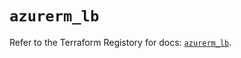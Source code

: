 # `azurerm_lb`

Refer to the Terraform Registory for docs: [`azurerm_lb`](https://registry.terraform.io/providers/hashicorp/azurerm/3.52.0/docs/resources/lb).
